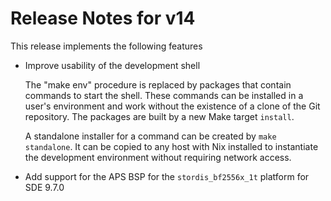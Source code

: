 # Release Notes for v14

This release implements the following features

   * Improve usability of the development shell

     The "make env" procedure is replaced by packages that contain
     commands to start the shell. These commands can be installed in a
     user's environment and work without the existence of a clone of
     the Git repository. The packages are built by a new Make target
     `install`.

	 A standalone installer for a command can be created by `make
     standalone`.  It can be copied to any host with Nix installed to
     instantiate the development environment without requiring network
     access.

   * Add support for the APS BSP for the `stordis_bf2556x_1t` platform
     for SDE 9.7.0
